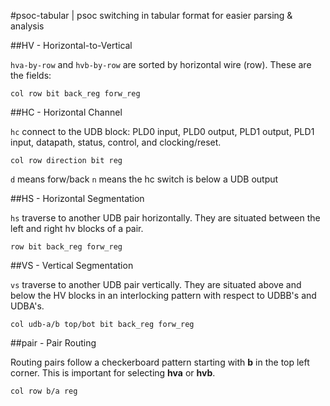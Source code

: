 #psoc-tabular | psoc switching in tabular format for easier parsing & analysis

##HV - Horizontal-to-Vertical

`hva-by-row` and `hvb-by-row` are sorted by horizontal wire (row). These are the fields:

    col row bit back_reg forw_reg

##HC - Horizontal Channel

`hc` connect to the UDB block: PLD0 input, PLD0 output, PLD1 output, PLD1 input, datapath, status, control, and clocking/reset.

    col row direction bit reg

`d` means forw/back
`n` means the hc switch is below a UDB output

##HS - Horizontal Segmentation

`hs` traverse to another UDB pair horizontally. They are situated between the left and right hv blocks of a pair.

    row bit back_reg forw_reg

##VS - Vertical Segmentation

`vs` traverse to another UDB pair vertically. They are situated above and below the HV blocks in an interlocking pattern with respect to UDBB's and UDBA's.

    col udb-a/b top/bot bit back_reg forw_reg

##pair - Pair Routing

Routing pairs follow a checkerboard pattern starting with **b** in the top left corner. This is important for selecting **hva** or **hvb**.

    col row b/a reg

